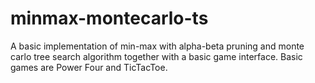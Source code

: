 # minmax-montecarlo-ts
A basic implementation of min-max with alpha-beta pruning and monte carlo tree search algorithm together with a basic game interface. Basic games are Power Four and TicTacToe.

